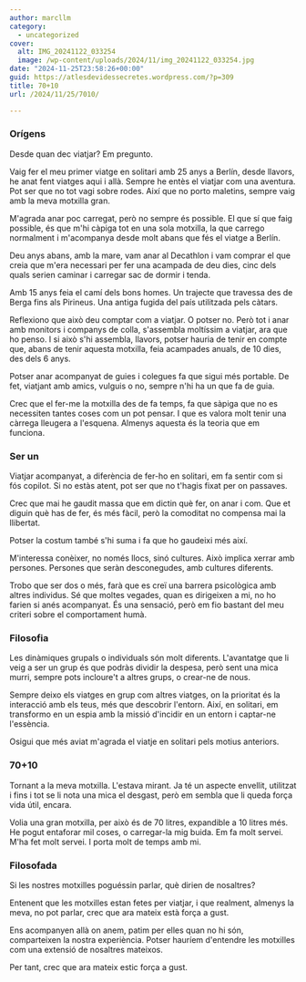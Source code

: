 ```yaml
---
author: marcllm
category:
  - uncategorized
cover:
  alt: IMG_20241122_033254
  image: /wp-content/uploads/2024/11/img_20241122_033254.jpg
date: "2024-11-25T23:58:26+00:00"
guid: https://atlesdevidessecretes.wordpress.com/?p=309
title: 70+10
url: /2024/11/25/7010/

---
```

### Orígens

Desde quan dec viatjar? Em pregunto.

Vaig fer el meu primer viatge en solitari amb 25 anys a Berlín, desde llavors, he anat fent viatges aqui i allà. Sempre he entès el viatjar com una aventura. Pot ser que no tot vagi sobre rodes. Així que no porto maletins, sempre vaig amb la meva motxilla gran.

M'agrada anar poc carregat, però no sempre és possible. El que sí que faig possible, és que m'hi càpiga tot en una sola motxilla, la que carrego normalment i m'acompanya desde molt abans que fés el viatge a Berlín.

Deu anys abans, amb la mare, vam anar al Decathlon i vam comprar el que creia que m'era necessari per fer una acampada de deu dies, cinc dels quals serien caminar i carregar sac de dormir i tenda.

Amb 15 anys feia el camí dels bons homes. Un trajecte que travessa des de Berga fins als Pirineus. Una antiga fugida del país utilitzada pels càtars.

Reflexiono que això deu comptar com a viatjar. O potser no. Però tot i anar amb monitors i companys de colla, s'assembla moltíssim a viatjar, ara que ho penso. I si això s'hi assembla, llavors, potser hauria de tenir en compte que, abans de tenir aquesta motxilla, feia acampades anuals, de 10 dies, des dels 6 anys.

Potser anar acompanyat de guies i colegues fa que sigui més portable. De fet, viatjant amb amics, vulguis o no, sempre n'hi ha un que fa de guia.

Crec que el fer-me la motxilla des de fa temps, fa que sàpiga que no es necessiten tantes coses com un pot pensar. I que es valora molt tenir una càrrega lleugera a l'esquena. Almenys aquesta és la teoria que em funciona.

### Ser un

Viatjar acompanyat, a diferència de fer-ho en solitari, em fa sentir com si fós copilot. Si no estàs atent, pot ser que no t'hagis fixat per on passaves.

Crec que mai he gaudit massa que em dictin què fer, on anar i com. Que et diguin què has de fer, és més fàcil, però la comoditat no compensa mai la llibertat.

Potser la costum també s'hi suma i fa que ho gaudeixi més així.

M'interessa conèixer, no només llocs, sinó cultures. Això implica xerrar amb persones. Persones que seràn desconegudes, amb cultures diferents.

Trobo que ser dos o més, farà que es creï una barrera psicològica amb altres individus. Sé que moltes vegades, quan es dirigeixen a mi, no ho farien si anés acompanyat. És una sensació, però em fio bastant del meu criteri sobre el comportament humà.

### Filosofia

Les dinàmiques grupals o individuals són molt diferents. L'avantatge que li veig a ser un grup és que podràs dividir la despesa, però sent una mica murri, sempre pots incloure't a altres grups, o crear-ne de nous.

Sempre deixo els viatges en grup com altres viatges, on la prioritat és la interacció amb els teus, més que descobrir l'entorn. Així, en solitari, em transformo en un espia amb la missió d'incidir en un entorn i captar-ne l'essència.

Osigui que més aviat m'agrada el viatje en solitari pels motius anteriors.

### 70+10

Tornant a la meva motxilla. L'estava mirant. Ja té un aspecte envellit, utilitzat i fins i tot se li nota una mica el desgast, però em sembla que li queda força vida útil, encara.

Volia una gran motxilla, per això és de 70 litres, expandible a 10 litres més. He pogut entaforar mil coses, o carregar-la mig buida. Em fa molt servei. M'ha fet molt servei. I porta molt de temps amb mi.

### Filosofada

Si les nostres motxilles poguéssin parlar, què dirien de nosaltres?

Entenent que les motxilles estan fetes per viatjar, i que realment, almenys la meva, no pot parlar, crec que ara mateix està força a gust.

Ens acompanyen allà on anem, patim per elles quan no hi són, comparteixen la nostra experiència. Potser hauríem d'entendre les motxilles com una extensió de nosaltres mateixos.

Per tant, crec que ara mateix estic força a gust.
